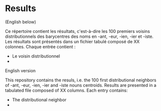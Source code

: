 # Results

(English below)

Ce répertoire contient les résultats, c'est-à-dire les 100 premiers voisins distributionnels des barycentres des noms en -ant, -eur, -ien, -ier et -iste. Les résultats sont présentés dans un fichier tabulé composé de XX colonnes. Chaque entrée contient :
* Le voisin distributionnel
* 

English version

This repository contains the resuls, i.e. the 100 first distributional neighbors of -ant, -eur, -ien, -ier and -iste nouns centroids. Results are presented in a tabulated file composed of XX columns. Each entry contains:
* The distributional neighbor
*
